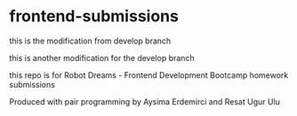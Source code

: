 # frontend-submissions

this is the modification from develop branch

this is another modification for the develop branch

this repo is for Robot Dreams - Frontend Development Bootcamp homework submissions

Produced with pair programming by Aysima Erdemirci and Resat Ugur Ulu